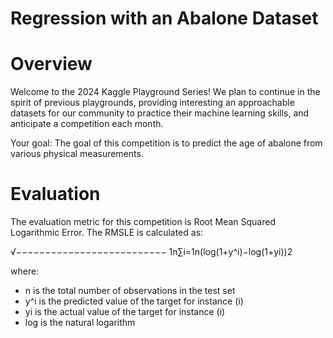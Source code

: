 # Regression with an Abalone Dataset

# Overview
Welcome to the 2024 Kaggle Playground Series! We plan to continue in the spirit of previous playgrounds, providing interesting an approachable datasets for our community to practice their machine learning skills, and anticipate a competition each month.

Your goal:
The goal of this competition is to predict the age of abalone from various physical measurements.

# Evaluation
The evaluation metric for this competition is Root Mean Squared Logarithmic Error. The RMSLE is calculated as:

√−−−−−−−−−−−−−−−−−−−−−−−−−−
1n∑i=1n(log(1+y^i)−log(1+yi))2

where:
- n is the total number of observations in the test set
- y^i is the predicted value of the target for instance (i)
- yi is the actual value of the target for instance (i)
- log is the natural logarithm
